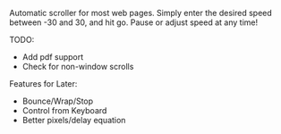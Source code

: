 Automatic scroller for most web pages. Simply enter the desired speed between -30 and 30, and hit go. Pause or adjust speed at any time!

TODO:
- Add pdf support
- Check for non-window scrolls  
  
  
Features for Later:
- Bounce/Wrap/Stop
- Control from Keyboard
- Better pixels/delay equation
